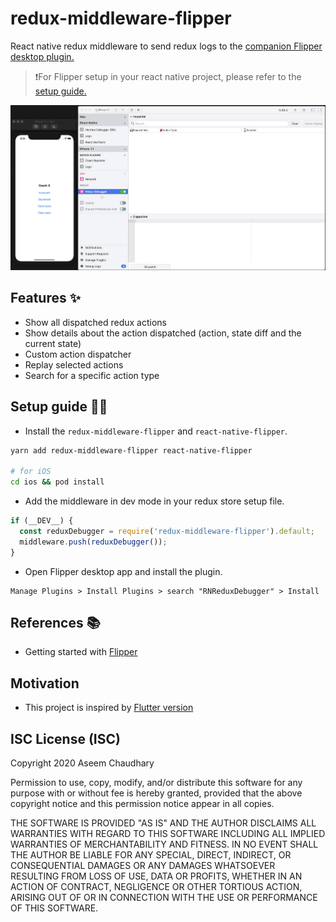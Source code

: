 # redux-middleware-flipper
React native redux middleware to send redux logs to the [companion Flipper desktop plugin.](https://github.com/aseemc/flipper-plugin-react-native-redux-debugger)

> ❗For Flipper setup in your react native project, please refer to the [setup guide.](https://fbflipper.com/docs/getting-started/react-native)

![Workflow](./assets/rn-redux-flipper.gif)

## Features ✨
- Show all dispatched redux actions
- Show details about the action dispatched (action, state diff and the current state)
- Custom action dispatcher
- Replay selected actions
- Search for a specific action type

## Setup guide ✍🏻
- Install the `redux-middleware-flipper` and `react-native-flipper`.

```bash
yarn add redux-middleware-flipper react-native-flipper

# for iOS
cd ios && pod install
```

- Add the middleware in dev mode in your redux store setup file.

```javascript
if (__DEV__) {
  const reduxDebugger = require('redux-middleware-flipper').default;
  middleware.push(reduxDebugger());
}
```

- Open Flipper desktop app and install the plugin.

```
Manage Plugins > Install Plugins > search "RNReduxDebugger" > Install
```

## References 📚
- Getting started with [Flipper](https://fbflipper.com/docs/tutorial/intro)

## Motivation
- This project is inspired by [Flutter version](https://github.com/leanflutter/flipper-plugin-reduxinspector)

## ISC License (ISC)
Copyright 2020 Aseem Chaudhary

Permission to use, copy, modify, and/or distribute this software for any purpose with or without fee is hereby granted, provided that the above copyright notice and this permission notice appear in all copies.

THE SOFTWARE IS PROVIDED "AS IS" AND THE AUTHOR DISCLAIMS ALL WARRANTIES WITH REGARD TO THIS SOFTWARE INCLUDING ALL IMPLIED WARRANTIES OF MERCHANTABILITY AND FITNESS. IN NO EVENT SHALL THE AUTHOR BE LIABLE FOR ANY SPECIAL, DIRECT, INDIRECT, OR CONSEQUENTIAL DAMAGES OR ANY DAMAGES WHATSOEVER RESULTING FROM LOSS OF USE, DATA OR PROFITS, WHETHER IN AN ACTION OF CONTRACT, NEGLIGENCE OR OTHER TORTIOUS ACTION, ARISING OUT OF OR IN CONNECTION WITH THE USE OR PERFORMANCE OF THIS SOFTWARE.